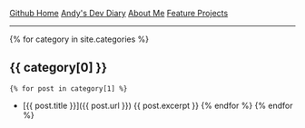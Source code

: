 <a href="https://github.com/andymememe" class="btn cbtn">Github Home</a>
<a href="https://am3devdiary.wordpress.com/" class="btn cbtn">Andy's Dev Diary</a>
<a href="/about" class="btn cbtn">About Me</a>
<a href="/projects" class="btn cbtn">Feature Projects</a>

* * *

{% for category in site.categories %}
## {{ category[0] }}
    {% for post in category[1] %}
 * [{{ post.title }}]({{ post.url }})
    {{ post.excerpt }}
    {% endfor %}
{% endfor %}